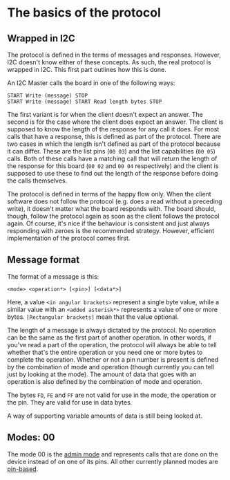 
The basics of the protocol
==========================

Wrapped in I2C
--------------

The protocol is defined in the terms of messages and responses. However, I2C doesn't
know either of these concepts. As such, the real protocol is wrapped in I2C. This
first part outlines how this is done.

An I2C Master calls the board in one of the following ways:

    START Write (message) STOP
    START Write (message) START Read length bytes STOP

The first variant is for when the client doesn't expect an answer. The second is for
the case where the client does expect an answer. The client is supposed to know the
length of the response for any call it does. For most calls that have a response,
this is defined as part of the protocol. There are two cases in which the length isn't
defined as part of the protocol because it can differ. These are the list pins
(`00 03`) and the list capabilities (`00 05`) calls. Both of these calls have a matching
call that will return the length of the response for this board (`00 02` and `00 04`
respectively) and the client is supposed to use these to find out the length of the
response before doing the calls themselves.

The protocol is defined in terms of the happy flow only. When the client software does
not follow the protocol (e.g. does a read without a preceding write), it doesn't 
matter what the board responds with. The board should, though, follow the protocol
again as soon as the client follows the protocol again. Of course, it's nice if the
behaviour is consistent and just always responding with zeroes is the recommended
strategy. However, efficient implementation of the protocol comes first.

Message format
--------------

The format of a message is this:

    <mode> <operation*> [<pin>] [<data*>]

Here, a value `<in angular brackets>` represent a single byte value, while a similar
value with an `<added asterisk*>` represents a value of one or more bytes. 
`[Rectangular brackets]` mean that the value optional.

The length of a message is always dictated by the protocol. No operation can be the
same as the first part of another operation. In other words, if you've read a part
of the operation, the protocol will always be able to tell whether that's the entire
operation or you need one or more bytes to complete the operation. Whether or not 
a pin number is present is defined by the combination of mode and operation
(though currently you can tell just by looking at the mode). The amount of data
that goes with an operation is also defined by the combination of mode and operation.

The bytes `FD`, `FE` and `FF` are not valid for use in the mode, the operation or the pin.
They are valid for use in data bytes.

A way of supporting variable amounts of data is still being looked at.


Modes: 00
---------

The mode 00 is the [admin mode](admin-operations.md) and represents calls that are done 
on the device instead of on one of its pins. All other currently planned modes are
[pin-based](pin-operations.md).